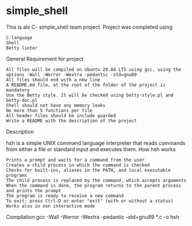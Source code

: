 # simple_shell
This is alx C- simple_shell team project.
Project was completed using

    C language
    Shell
    Betty linter

General Requirement for project

    All files will be compiled on Ubuntu 20.04 LTS using gcc, using the options -Wall -Werror -Wextra -pedantic -std=gnu89
    All files should end with a new line
    A README.md file, at the root of the folder of the project is mandatory
    Use the Betty style. It will be checked using betty-style.pl and betty-doc.pl
    Shell should not have any memory leaks
    No more than 5 functions per file
    All header files should be include guarded
    Write a README with the description of the project

Description

hsh is a simple UNIX command language interpreter that reads commands from either a file or standard input and executes them.
How hsh works

    Prints a prompt and waits for a command from the user
    Creates a child process in which the command is checked
    Checks for built-ins, aliases in the PATH, and local executable programs
    The child process is replaced by the command, which accepts arguments
    When the command is done, the program returns to the parent process and prints the prompt
    The program is ready to receive a new command
    To exit: press Ctrl-D or enter "exit" (with or without a status)
    Works also in non interactive mode

Compilation
gcc -Wall -Werror -Wextra -pedantic -std=gnu89 *.c -o hsh
